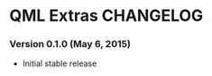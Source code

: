 QML Extras CHANGELOG
======================

### Version 0.1.0 (May 6, 2015)

 * Initial stable release

